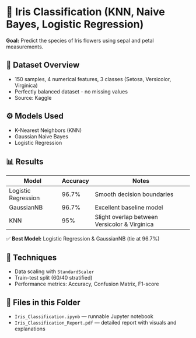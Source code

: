 # 🌸 Iris Classification (KNN, Naive Bayes, Logistic Regression)

**Goal:** Predict the species of Iris flowers using sepal and petal measurements.

## 🧩 Dataset Overview
- 150 samples, 4 numerical features, 3 classes (Setosa, Versicolor, Virginica)
- Perfectly balanced dataset - no missing values
- Source: Kaggle

## ⚙️ Models Used
- K-Nearest Neighbors (KNN)
- Gaussian Naive Bayes
- Logistic Regression

## 📊 Results
| Model | Accuracy | Notes |
|--------|-----------|-------|
| Logistic Regression | 96.7% | Smooth decision boundaries |
| GaussianNB | 96.7% | Excellent baseline model |
| KNN | 95% | Slight overlap between Versicolor & Virginica |

✅ **Best Model:** Logistic Regression & GaussianNB (tie at 96.7%)

## 🧮 Techniques
- Data scaling with `StandardScaler`
- Train–test split (60/40 stratified)
- Performance metrics: Accuracy, Confusion Matrix, F1-score

## 📁 Files in this Folder
- `Iris_Classification.ipynb` — runnable Jupyter notebook  
- `Iris_Classification_Report.pdf` — detailed report with visuals and explanations


